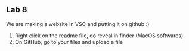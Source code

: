 ## Lab 8

We are making a website in VSC and putting it on github :)

1. Right click on the readme file, do reveal in finder (MacOS softwares)
2. On GitHub, go to your files and upload a file 
